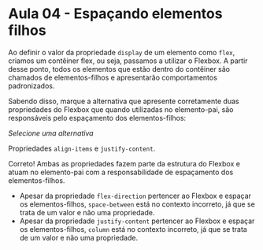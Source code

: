 # Aula 04 - Espaçando elementos filhos

Ao definir o valor da propriedade `display` de um elemento como `flex`, criamos um contêiner flex, ou seja, passamos a utilizar o Flexbox. A partir desse ponto, todos os elementos que estão dentro do contêiner são chamados de elementos-filhos e apresentarão comportamentos padronizados.

Sabendo disso, marque a alternativa que apresente corretamente duas propriedades do Flexbox que quando utilizadas no elemento-pai, são responsáveis pelo espaçamento dos elementos-filhos:

*Selecione uma alternativa*

Propriedades `align-items` e `justify-content`.

Correto! Ambas as propriedades fazem parte da estrutura do Flexbox e atuam no elemento-pai com a responsabilidade de espaçamento dos elementos-filhos.

- Apesar da propriedade `flex-direction` pertencer ao Flexbox e espaçar os elementos-filhos, `space-between` está no contexto incorreto, já que se trata de um valor e não uma propriedade.
- Apesar da propriedade `justify-content` pertencer ao Flexbox e espaçar os elementos-filhos, `column` está no contexto incorreto, já que se trata de um valor e não uma propriedade.